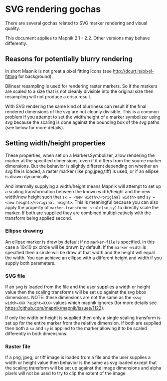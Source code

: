 # SVG rendering gochas

There are several gochas related to SVG marker rendering and visual quality.

This document applies to Mapnik 2.1 - 2.2. Other versions may behave differently.

## Reasons for potentially blurry rendering

In short Mapnik is not great a pixel fitting icons (see <http://dcurt.is/pixel-fitting> for background).

Bilinear resampling is used for rendering raster markers. So if the markers are scaled to a size that is not cleanly divisible into the original size then resampling will not produce a crisp result.

With SVG rendering the same kind of blurriness can result if the final rendered dimensions of the svg are not cleanly divisible. This is a common problem if you attempt to set the width/height of a marker symbolizer using svg because the scaling is done against the bounding box of the svg paths (see below for more details).

## Setting width/height properties

These properties, when set on a MarkersSymbolizer, allow rendering the marker at the specified dimensions, even if it differs from the source marker dimensions. But the behavior is slightly different depending on whether an svg file is loaded, a raster marker (like png,jpeg,tiff) is used, or if an ellipse is drawn dynamically.

And internally supplying a width/height means Mapnik will attempt to set up a scaling transformation between the known width/height and the new width/new height such that `sx = <new width>/<original width>` and `sy = <new height>/<original height>`. This is meaningful because you can also apply the property of `marker-transform: scale(sx,sy)` to directly scale the marker. If both are supplied they are combined multiplicatively with the transform being applied second.

### Ellipse drawing

An ellipse marker is draw by default if no `marker-file` is specified. In this case a 10x10 px circle will be drawn by default. If the `marker-width` is specified then a circle will be draw at that width and the height will equal the width. You can achieve an ellipse with a different height and width if you supply both parameters.

### SVG file

If an svg is loaded from the file and the user supplies a width or height value then the scaling transforms will be set up against the svg bbox dimensions. NOTE: these dimensions are not the same as the `<svg width=XXX height=XXX>` values which mapnik ignores (for more details see <https://github.com/mapnik/mapnik/issues/1122>).

If only the width or height is supplied then only a single scaling transform is set up for the entire marker from the relative dimension. If both are supplied then both a `sx` and `sy` is applied to the marker allowing it to be scaled differently in both dimensions.

### Raster file

If a png, jpeg, or tiff image is loaded from a file and the user supplies a width or height value then behavior is the same as svg loaded except that the scaling transform will be set up against the image dimensions and alpha pixels will not be used to try to clip the extent of the image.
